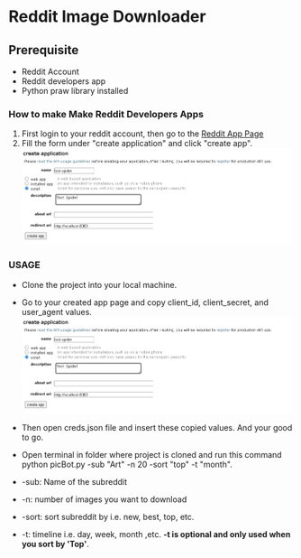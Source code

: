 # Reddit Image Downloader

## Prerequisite
* Reddit Account
* Reddit developers app
* Python praw library installed

### How to make Make Reddit Developers Apps

1. First login to your reddit account, then go to the [Reddit App Page](https://www.reddit.com/prefs/apps)
2. Fill the form under "create application" and click "create app".
![Screenshot of form](/howTo/createForm.jpg)

### USAGE
* Clone the project into your local machine.
* Go to your created app page and copy client_id, client_secret, and user_agent values.
![Screenshot of form](/howTo/createForm.jpg)

* Then open creds.json file and insert these copied values. And your good to go.
* Open terminal in folder where project is cloned and run this command python picBot.py -sub "Art" -n 20 -sort "top" -t "month".
* -sub: Name of the subreddit 
* -n: number of images you want to download
* -sort: sort subreddit by i.e. new, best, top, etc.
* -t: timeline i.e. day, week, month ,etc. **-t is optional and only used when you sort by 'Top'**.
